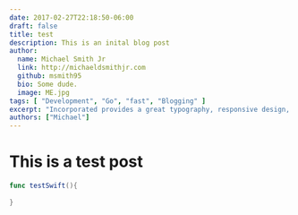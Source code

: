 ```yaml
---
date: 2017-02-27T22:18:50-06:00
draft: false
title: test
description: This is an inital blog post
author:
  name: Michael Smith Jr
  link: http://michaeldsmithjr.com
  github: msmith95
  bio: Some dude.
  image: ME.jpg
tags: [ "Development", "Go", "fast", "Blogging" ]
excerpt: "Incorporated provides a great typography, responsive design, author details, semantic markup and more."
authors: ["Michael"]
---
```


# This is a test post

```swift
func testSwift(){
	
}
```